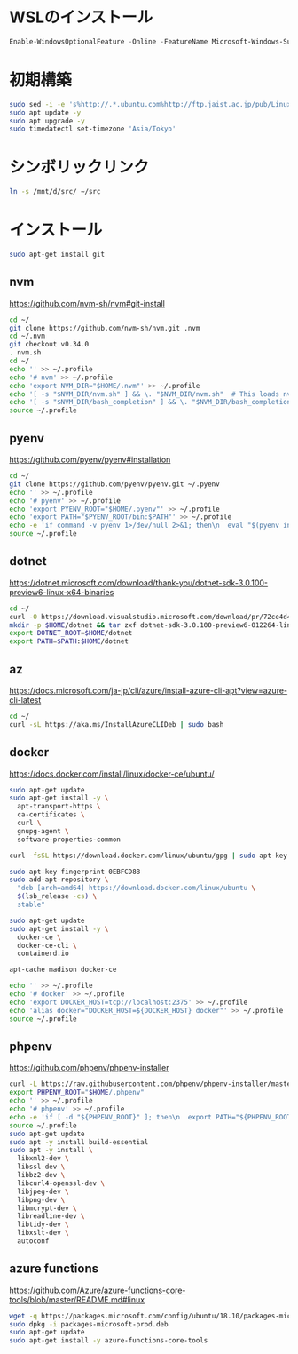 # WSLのインストール
```powershell
Enable-WindowsOptionalFeature -Online -FeatureName Microsoft-Windows-Subsystem-Linux
```

# 初期構築
```sh
sudo sed -i -e 's%http://.*.ubuntu.com%http://ftp.jaist.ac.jp/pub/Linux%g' /etc/apt/sources.list
sudo apt update -y
sudo apt upgrade -y
sudo timedatectl set-timezone 'Asia/Tokyo'
```

# シンボリックリンク
```sh
ln -s /mnt/d/src/ ~/src
```

# インストール
```sh
sudo apt-get install git  
```

## nvm
https://github.com/nvm-sh/nvm#git-install

```sh
cd ~/
git clone https://github.com/nvm-sh/nvm.git .nvm
cd ~/.nvm
git checkout v0.34.0
. nvm.sh
cd ~/
echo '' >> ~/.profile
echo '# nvm' >> ~/.profile
echo 'export NVM_DIR="$HOME/.nvm"' >> ~/.profile
echo '[ -s "$NVM_DIR/nvm.sh" ] && \. "$NVM_DIR/nvm.sh"  # This loads nvm' >> ~/.profile
echo '[ -s "$NVM_DIR/bash_completion" ] && \. "$NVM_DIR/bash_completion"  # This loads nvm bash_completion' >> ~/.profile
source ~/.profile
```

## pyenv
https://github.com/pyenv/pyenv#installation

```sh
cd ~/
git clone https://github.com/pyenv/pyenv.git ~/.pyenv
echo '' >> ~/.profile
echo '# pyenv' >> ~/.profile
echo 'export PYENV_ROOT="$HOME/.pyenv"' >> ~/.profile
echo 'export PATH="$PYENV_ROOT/bin:$PATH"' >> ~/.profile
echo -e 'if command -v pyenv 1>/dev/null 2>&1; then\n  eval "$(pyenv init -)"\nfi' >> ~/.profile
source ~/.profile
```

## dotnet
https://dotnet.microsoft.com/download/thank-you/dotnet-sdk-3.0.100-preview6-linux-x64-binaries

```sh
cd ~/
curl -O https://download.visualstudio.microsoft.com/download/pr/72ce4d40-9063-4a2e-a962-0bf2574f75d1/5463bb92cff4f9c76935838d1efbc757/dotnet-sdk-3.0.100-preview6-012264-linux-x64.tar.gz
mkdir -p $HOME/dotnet && tar zxf dotnet-sdk-3.0.100-preview6-012264-linux-x64.tar.gz -C $HOME/dotnet
export DOTNET_ROOT=$HOME/dotnet
export PATH=$PATH:$HOME/dotnet
```

## az
https://docs.microsoft.com/ja-jp/cli/azure/install-azure-cli-apt?view=azure-cli-latest

```sh
cd ~/
curl -sL https://aka.ms/InstallAzureCLIDeb | sudo bash
```

## docker
https://docs.docker.com/install/linux/docker-ce/ubuntu/

```sh
sudo apt-get update
sudo apt-get install -y \
  apt-transport-https \
  ca-certificates \
  curl \
  gnupg-agent \
  software-properties-common

curl -fsSL https://download.docker.com/linux/ubuntu/gpg | sudo apt-key add -

sudo apt-key fingerprint 0EBFCD88
sudo add-apt-repository \
  "deb [arch=amd64] https://download.docker.com/linux/ubuntu \
  $(lsb_release -cs) \
  stable"

sudo apt-get update
sudo apt-get install -y \
  docker-ce \
  docker-ce-cli \
  containerd.io

apt-cache madison docker-ce

echo '' >> ~/.profile
echo '# docker' >> ~/.profile
echo 'export DOCKER_HOST=tcp://localhost:2375' >> ~/.profile
echo 'alias docker="DOCKER_HOST=${DOCKER_HOST} docker"' >> ~/.profile
source ~/.profile
```

## phpenv
https://github.com/phpenv/phpenv-installer

```sh
curl -L https://raw.githubusercontent.com/phpenv/phpenv-installer/master/bin/phpenv-installer | bash
export PHPENV_ROOT="$HOME/.phpenv"
echo '' >> ~/.profile
echo '# phpenv' >> ~/.profile
echo -e 'if [ -d "${PHPENV_ROOT}" ]; then\n  export PATH="${PHPENV_ROOT}/bin:${PATH}"\n  eval "$(phpenv init -)"\nfi' >> ~/.profile
source ~/.profile
sudo apt-get update
sudo apt -y install build-essential
sudo apt -y install \
  libxml2-dev \
  libssl-dev \
  libbz2-dev \
  libcurl4-openssl-dev \
  libjpeg-dev \
  libpng-dev \
  libmcrypt-dev \
  libreadline-dev \
  libtidy-dev \
  libxslt-dev \
  autoconf
```

## azure functions
https://github.com/Azure/azure-functions-core-tools/blob/master/README.md#linux

```sh
wget -q https://packages.microsoft.com/config/ubuntu/18.10/packages-microsoft-prod.deb
sudo dpkg -i packages-microsoft-prod.deb
sudo apt-get update
sudo apt-get install -y azure-functions-core-tools
```
